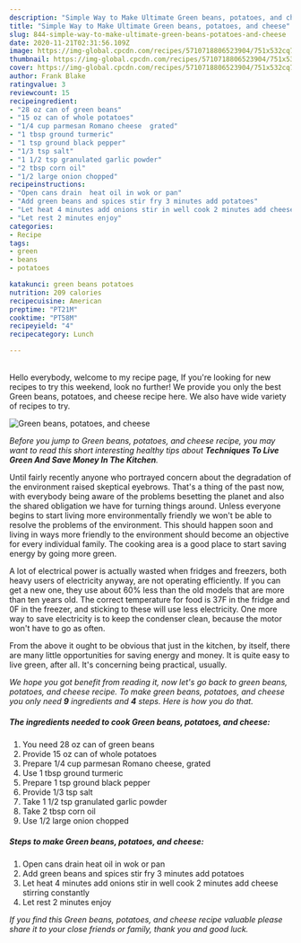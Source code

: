 ```yaml
---
description: "Simple Way to Make Ultimate Green beans, potatoes, and cheese"
title: "Simple Way to Make Ultimate Green beans, potatoes, and cheese"
slug: 844-simple-way-to-make-ultimate-green-beans-potatoes-and-cheese
date: 2020-11-21T02:31:56.109Z
image: https://img-global.cpcdn.com/recipes/5710718806523904/751x532cq70/green-beans-potatoes-and-cheese-recipe-main-photo.jpg
thumbnail: https://img-global.cpcdn.com/recipes/5710718806523904/751x532cq70/green-beans-potatoes-and-cheese-recipe-main-photo.jpg
cover: https://img-global.cpcdn.com/recipes/5710718806523904/751x532cq70/green-beans-potatoes-and-cheese-recipe-main-photo.jpg
author: Frank Blake
ratingvalue: 3
reviewcount: 15
recipeingredient:
- "28 oz can of green beans"
- "15 oz can of whole potatoes"
- "1/4 cup parmesan Romano cheese  grated"
- "1 tbsp ground turmeric"
- "1 tsp ground black pepper"
- "1/3 tsp salt"
- "1 1/2 tsp granulated garlic powder"
- "2 tbsp corn oil"
- "1/2 large onion chopped"
recipeinstructions:
- "Open cans drain  heat oil in wok or pan"
- "Add green beans and spices stir fry 3 minutes add potatoes"
- "Let heat 4 minutes add onions stir in well cook 2 minutes add cheese stirring constantly"
- "Let rest 2 minutes enjoy"
categories:
- Recipe
tags:
- green
- beans
- potatoes

katakunci: green beans potatoes 
nutrition: 209 calories
recipecuisine: American
preptime: "PT21M"
cooktime: "PT58M"
recipeyield: "4"
recipecategory: Lunch

---
```

<br>
Hello everybody, welcome to my recipe page, If you're looking for new recipes to try this weekend, look no further! We provide you only the best Green beans, potatoes, and cheese recipe here. We also have wide variety of recipes to try.
<br>


![Green beans, potatoes, and cheese](https://img-global.cpcdn.com/recipes/5710718806523904/751x532cq70/green-beans-potatoes-and-cheese-recipe-main-photo.jpg)

<i>Before you jump to Green beans, potatoes, and cheese recipe, you may want to read this short interesting healthy tips about 
<strong>Techniques To Live Green And Save Money In The Kitchen</strong>.</i>
</br>

Until fairly recently anyone who portrayed concern about the degradation of the environment raised skeptical eyebrows. That's a thing of the past now, with everybody being aware of the problems besetting the planet and also the shared obligation we have for turning things around. Unless everyone begins to start living more environmentally friendly we won't be able to resolve the problems of the environment. This should happen soon and living in ways more friendly to the environment should become an objective for every individual family. The cooking area is a good place to start saving energy by going more green.

A lot of electrical power is actually wasted when fridges and freezers, both heavy users of electricity anyway, are not operating efficiently. If you can get a new one, they use about 60% less than the old models that are more than ten years old. The correct temperature for food is 37F in the fridge and 0F in the freezer, and sticking to these will use less electricity. One more way to save electricity is to keep the condenser clean, because the motor won't have to go as often.

From the above it ought to be obvious that just in the kitchen, by itself, there are many little opportunities for saving energy and money. It is quite easy to live green, after all. It's concerning being practical, usually.


<i>We hope you got benefit from reading it, now let's go back to green beans, potatoes, and cheese recipe. To make green beans, potatoes, and cheese you only need <strong>9</strong> ingredients and <strong>4</strong> steps. Here is how you do that.
</i>

##### The ingredients needed to cook Green beans, potatoes, and cheese:

1. You need 28 oz can of green beans
1. Provide 15 oz can of whole potatoes
1. Prepare 1/4 cup parmesan Romano cheese,  grated
1. Use 1 tbsp ground turmeric
1. Prepare 1 tsp ground black pepper
1. Provide 1/3 tsp salt
1. Take 1 1/2 tsp granulated garlic powder
1. Take 2 tbsp corn oil
1. Use 1/2 large onion chopped


##### Steps to make Green beans, potatoes, and cheese:

1. Open cans drain  heat oil in wok or pan
1. Add green beans and spices stir fry 3 minutes add potatoes
1. Let heat 4 minutes add onions stir in well cook 2 minutes add cheese stirring constantly
1. Let rest 2 minutes enjoy


<i>If you find this Green beans, potatoes, and cheese recipe valuable please share it to your close friends or family, thank you and good luck.</i>
